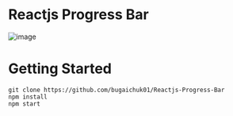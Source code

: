 # Reactjs Progress Bar

![image](https://user-images.githubusercontent.com/90038064/191265587-8cd1de85-f67e-4323-984c-220b0400e1c5.png)

# Getting Started

```
git clone https://github.com/bugaichuk01/Reactjs-Progress-Bar
npm install
npm start
```
